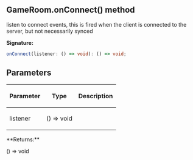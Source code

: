 
## GameRoom.onConnect() method

listen to connect events, this is fired when the client is connected to the server, but not necessarily synced

**Signature:**

```typescript
onConnect(listener: () => void): () => void;
```

## Parameters

<table><thead><tr><th>

Parameter


</th><th>

Type


</th><th>

Description


</th></tr></thead>
<tbody><tr><td>

listener


</td><td>

() =&gt; void


</td><td>


</td></tr>
</tbody></table>
**Returns:**

() =&gt; void

